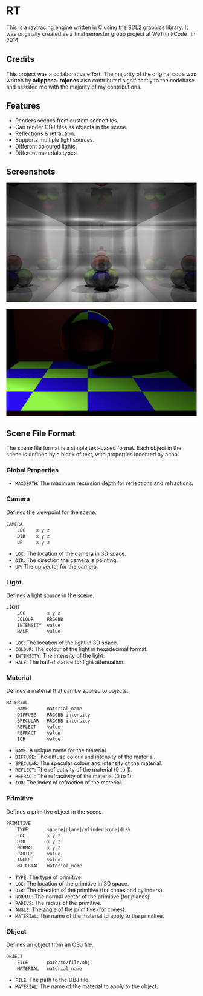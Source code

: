 # RT

This is a raytracing engine written in C using the SDL2 graphics library. It was originally created as a final semester group project at WeThinkCode_ in 2016.

## Credits

This project was a collaborative effort. The majority of the original code was written by **adippena**. **rojones** also contributed significantly to the codebase and assisted me with the majority of my contributions.

## Features

*   Renders scenes from custom scene files.
*   Can render OBJ files as objects in the scene.
*   Reflections & refraction.
*   Supports multiple light sources.
*   Different coloured lights.
*   Different materials types.

## Screenshots

![Screenshot 1](./images/01.png)

![Screenshot 2](./images/02.png)

## Scene File Format

The scene file format is a simple text-based format. Each object in the scene is defined by a block of text, with properties indented by a tab.

### Global Properties

*   `MAXDEPTH`: The maximum recursion depth for reflections and refractions.

### Camera

Defines the viewpoint for the scene.

```
CAMERA
    LOC    x y z
    DIR    x y z
    UP     x y z
```

*   `LOC`: The location of the camera in 3D space.
*   `DIR`: The direction the camera is pointing.
*   `UP`: The up vector for the camera.

### Light

Defines a light source in the scene.

```
LIGHT
    LOC        x y z
    COLOUR     RRGGBB
    INTENSITY  value
    HALF       value
```

*   `LOC`: The location of the light in 3D space.
*   `COLOUR`: The colour of the light in hexadecimal format.
*   `INTENSITY`: The intensity of the light.
*   `HALF`: The half-distance for light attenuation.

### Material

Defines a material that can be applied to objects.

```
MATERIAL
    NAME       material_name
    DIFFUSE    RRGGBB intensity
    SPECULAR   RRGGBB intensity
    REFLECT    value
    REFRACT    value
    IOR        value
```

*   `NAME`: A unique name for the material.
*   `DIFFUSE`: The diffuse colour and intensity of the material.
*   `SPECULAR`: The specular colour and intensity of the material.
*   `REFLECT`: The reflectivity of the material (0 to 1).
*   `REFRACT`: The refractivity of the material (0 to 1).
*   `IOR`: The index of refraction of the material.

### Primitive

Defines a primitive object in the scene.

```
PRIMITIVE
    TYPE       sphere|plane|cylinder|cone|disk
    LOC        x y z
    DIR        x y z
    NORMAL     x y z
    RADIUS     value
    ANGLE      value
    MATERIAL   material_name
```

*   `TYPE`: The type of primitive.
*   `LOC`: The location of the primitive in 3D space.
*   `DIR`: The direction of the primitive (for cones and cylinders).
*   `NORMAL`: The normal vector of the primitive (for planes).
*   `RADIUS`: The radius of the primitive.
*   `ANGLE`: The angle of the primitive (for cones).
*   `MATERIAL`: The name of the material to apply to the primitive.

### Object

Defines an object from an OBJ file.

```
OBJECT
    FILE       path/to/file.obj
    MATERIAL   material_name
```

*   `FILE`: The path to the OBJ file.
*   `MATERIAL`: The name of the material to apply to the object.
